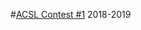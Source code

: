 #[ACSL Contest #1](https://github.com/JasonNDao/Digit-Reassembly/blob/main/Digit%20Reassembly%20Instructions.pdf) 2018-2019

